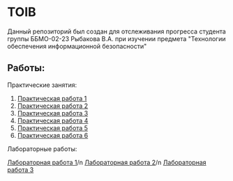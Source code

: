 <h1>TOIB</h1>

Данный репозиторий был создан для отслеживания прогресса студента группы ББМО-02-23 Рыбакова В.А. при изучении предмета "Технологии обеспечения информационной безопасности"

## Работы:

Практические занятия:

1. [Практическая работа 1](https://github.com/sapperka/TOIB/blob/main/PZ1.md)
2. [Практическая работа 2](https://github.com/sapperka/TOIB/blob/main/PZ2.md)
3. [Практическая работа 3]()
4. [Практическая работа 4]()
5. [Практическая работа 5]()
6. [Практическая работа 6]()

Лабораторные работы:

[Лабораторная работа 1]()/n
[Лабораторная работа 2]()/n
[Лабораторная работа 3]()


